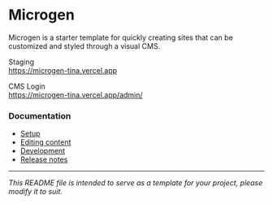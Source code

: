 # Microgen

Microgen is a starter template for quickly creating sites that can be customized and styled through a visual CMS.

Staging  
https://microgen-tina.vercel.app

CMS Login  
https://microgen-tina.vercel.app/admin/

### Documentation

- [Setup](docs/SETUP.md)
- [Editing content](docs/EDITING.md)
- [Development](docs/DEVELOPMENT.md)
- [Release notes](docs/RELEASE_NOTES.md)

---
*This README file is intended to serve as a template for your project, please modify it to suit.*